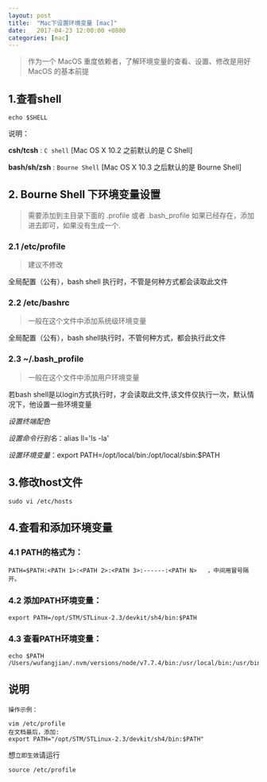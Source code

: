 ```yaml
---
layout: post
title:  "Mac下设置环境变量 [mac]"
date:   2017-04-23 12:00:00 +0800
categories: [mac]
---
```

> 作为一个 MacOS 重度依赖者，了解环境变量的查看、设置、修改是用好 MacOS 的基本前提

## 1.查看shell

```
echo $SHELL
```

说明：

**csh/tcsh** : `C shell` [Mac OS X 10.2 之前默认的是 C Shell]

**bash/sh/zsh** : `Bourne Shell` [Mac OS X 10.3 之后默认的是 Bourne Shell]

## 2. Bourne Shell 下环境变量设置

> 需要添加到主目录下面的 .profile 或者 .bash_profile 如果已经存在，添加进去即可，如果没有生成一个.


###  2.1 /etc/profile

> 建议不修改

全局配置（公有），bash shell 执行时，不管是何种方式都会读取此文件

### 2.2 /etc/bashrc

> 一般在这个文件中添加系统级环境变量 

全局配置（公有），bash shell执行时，不管何种方式，都会执行此文件

### 2.3 ~/.bash_profile

> 一般在这个文件中添加用户环境变量

若bash shell是以login方式执行时，才会读取此文件,该文件仅执行一次，默认情况下，他设置一些环境变量

*设置终端配色*

*设置命令行别名*：alias ll='ls -la'

*设置环境变量*：export PATH=/opt/local/bin:/opt/local/sbin:$PATH


## 3.修改host文件

```
sudo vi /etc/hosts
```

## 4.查看和添加环境变量

### 4.1 PATH的格式为：

```
PATH=$PATH:<PATH 1>:<PATH 2>:<PATH 3>:------:<PATH N>   ，中间用冒号隔开。
```

### 4.2 添加PATH环境变量：

```
export PATH=/opt/STM/STLinux-2.3/devkit/sh4/bin:$PATH
```

### 4.3 查看PATH环境变量：

```
echo $PATH
/Users/wufangjian/.nvm/versions/node/v7.7.4/bin:/usr/local/bin:/usr/bin:/bin:/usr/sbin:/sbin
```


## 说明

```
操作示例：

vim /etc/profile
在文档最后，添加:
export PATH="/opt/STM/STLinux-2.3/devkit/sh4/bin:$PATH"
```

想`立即生效`请运行

```
source /etc/profile
```
























